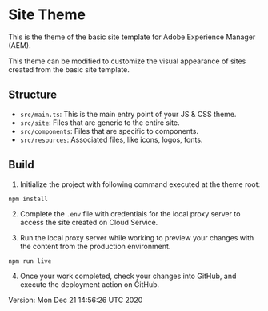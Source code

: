 # Site Theme

This is the theme of the basic site template for Adobe Experience Manager (AEM).

This theme can be modified to customize the visual appearance of sites created from the basic site template.

## Structure

* `src/main.ts`: This is the main entry point of your JS & CSS theme.
* `src/site`: Files that are generic to the entire site.
* `src/components`: Files that are specific to components.
* `src/resources`: Associated files, like icons, logos, fonts.

## Build

1. Initialize the project with following command executed at the theme root:

```
npm install
```

2. Complete the `.env` file with credentials for the local proxy server to access the site created on Cloud Service.

3. Run the local proxy server while working to preview your changes with the content from the production environment.

```
npm run live
```

4. Once your work completed, check your changes into GitHub, and execute the deployment action on GitHub.

Version: Mon Dec 21 14:56:26 UTC 2020